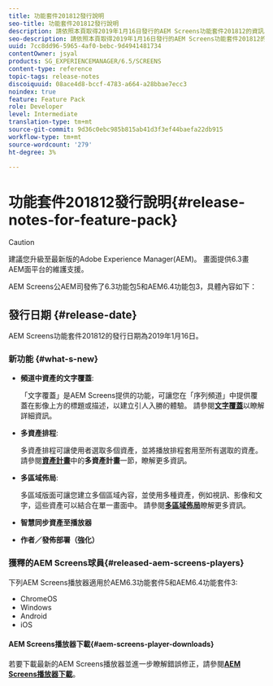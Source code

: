 ```yaml
---
title: 功能套件201812發行說明
seo-title: 功能套件201812發行說明
description: 請依照本頁取得2019年1月16日發行的AEM Screens功能套件201812的資訊。
seo-description: 請依照本頁取得2019年1月16日發行的AEM Screens功能套件201812的資訊。
uuid: 7cc8dd96-5965-4af0-bebc-9d4941481734
contentOwner: jsyal
products: SG_EXPERIENCEMANAGER/6.5/SCREENS
content-type: reference
topic-tags: release-notes
discoiquuid: 08ace4d8-bccf-4783-a664-a28bbae7ecc3
noindex: true
feature: Feature Pack
role: Developer
level: Intermediate
translation-type: tm+mt
source-git-commit: 9d36c0ebc985b815ab41d3f3ef44baefa22db915
workflow-type: tm+mt
source-wordcount: '279'
ht-degree: 3%

---
```



# 功能套件201812發行說明{#release-notes-for-feature-pack}

>[!CAUTION]
>
>建議您升級至最新版的Adobe Experience Manager(AEM)。 畫面提供6.3畫AEM面平台的維護支援。

AEM Screens公AEM司發佈了6.3功能包5和AEM6.4功能包3，具體內容如下：

## 發行日期 {#release-date}

AEM Screens功能套件201812的發行日期為2019年1月16日。

### 新功能 {#what-s-new}

* **頻道中資產的文字覆蓋**:

   「文字覆蓋」是AEM Screens提供的功能，可讓您在「序列頻道」中提供覆蓋在影像上方的標題或描述，以建立引人入勝的體驗。 請參閱&#x200B;[**文字覆蓋**](text-overlay.md)&#x200B;以瞭解詳細資訊。

* **多資產排程**:

   多資產排程可讓使用者選取多個資產，並將播放排程套用至所有選取的資產。 請參閱&#x200B;**[資產計畫](asset-level-scheduling.md)**&#x200B;中的&#x200B;**多資產計畫**&#x200B;一節，瞭解更多資訊。

* **多區域佈局**:

   多區域版面可讓您建立多個區域內容，並使用多種資產，例如視訊、影像和文字，這些資產可以結合在單一畫面中。 請參閱&#x200B;**[多區域佈局](multi-zone-layout-aem-screens.md)**&#x200B;瞭解更多資訊。

* **智慧同步資產至播放器**
* **作者／發佈部署（強化）**

### 獲釋的AEM Screens球員{#released-aem-screens-players}

下列AEM Screens播放器適用於AEM6.3功能套件5和AEM6.4功能套件3:

* ChromeOS
* Windows
* Android
* iOS

#### AEM Screens播放器下載{#aem-screens-player-downloads}

若要下載最新的AEM Screens播放器並進一步瞭解錯誤修正，請參閱&#x200B;[**AEM Screens播放器下載**](https://download.macromedia.com/screens/)。
